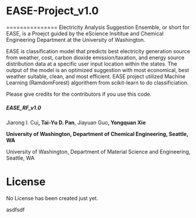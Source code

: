 # EASE-Project_v1.0
===============
Electricity Analysis Suggestion Ensemble, or short for EASE, is a Proejct guided by the eScience Insititue and Chemical Engineering Department at the University of Washington. 

EASE is classification model that predicts best electricity generation source from weather, cost, carbon dioxide emission/taxation, and energy source distribution data at a specific user input location within the states. The output of the model is an optimized suggestion with most economical, best weather suitable, clean, and most efficient. EASE project  utilized Machine Learning (RamdomForest) algorithem from scikit-learn to do classificiation.

Please give credits for the contributors if you use this code.

##### EASE_RF_v1.0
Jiarong I. Cui<sup>**</sup>, Tai-Yu D. Pan<sup>**</sup>, Jiayuan Guo<sup>**</sup>, Yongquan Xie<sup>**</sup>

<sup>**</sup>University of Washington, Department of Chemical Engineering, Seattle, WA</p>
<sup>**</sup>University of Washington, Department of Material Science and Engineering, Seattle, WA


# License
No License has been created just yet. 


asdfsdf